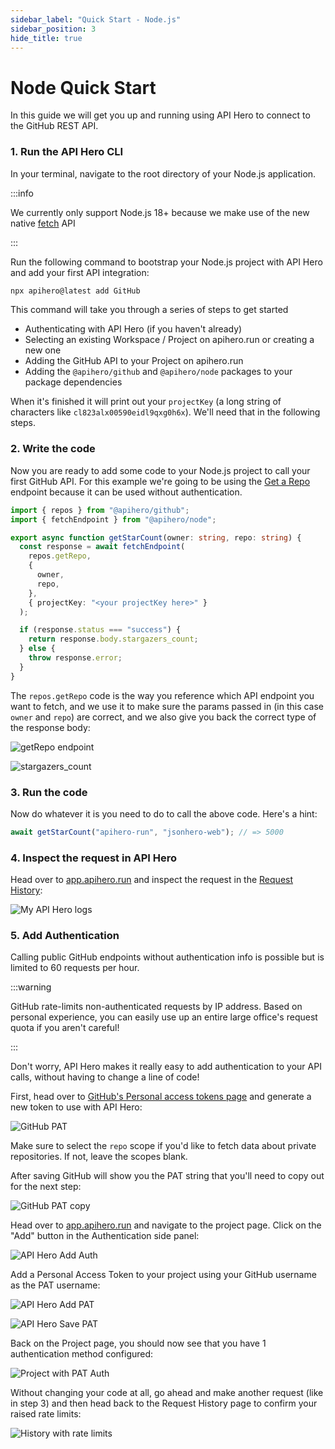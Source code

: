 ```yaml
---
sidebar_label: "Quick Start - Node.js"
sidebar_position: 3
hide_title: true
---
```


# Node Quick Start

In this guide we will get you up and running using API Hero to connect to the GitHub REST API.

### 1. Run the API Hero CLI

In your terminal, navigate to the root directory of your Node.js application.

:::info

We currently only support Node.js 18+ because we make use of the new native [fetch](https://nodejs.org/en/blog/announcements/v18-release-announce/#fetch-experimental) API

:::

Run the following command to bootstrap your Node.js project with API Hero and add your first API integration:

```zsh
npx apihero@latest add GitHub
```

This command will take you through a series of steps to get started

- Authenticating with API Hero (if you haven't already)
- Selecting an existing Workspace / Project on apihero.run or creating a new one
- Adding the GitHub API to your Project on apihero.run
- Adding the `@apihero/github` and `@apihero/node` packages to your package dependencies

When it's finished it will print out your `projectKey` (a long string of characters like `cl823alx00590eidl9qxg0h6x`). We'll need that in the following steps.

### 2. Write the code

Now you are ready to add some code to your Node.js project to call your first GitHub API. For this example we're going to be using the [Get a Repo](https://docs.github.com/en/rest/repos/repos#get-a-repository) endpoint because it can be used without authentication.

```ts
import { repos } from "@apihero/github";
import { fetchEndpoint } from "@apihero/node";

export async function getStarCount(owner: string, repo: string) {
  const response = await fetchEndpoint(
    repos.getRepo,
    {
      owner,
      repo,
    },
    { projectKey: "<your projectKey here>" }
  );

  if (response.status === "success") {
    return response.body.stargazers_count;
  } else {
    throw response.error;
  }
}
```

The `repos.getRepo` code is the way you reference which API endpoint you want to fetch, and we use it to make sure the params passed in (in this case `owner` and `repo`) are correct, and we also give you back the correct type of the response body:

![getRepo endpoint](/img/getRepo.png)

![stargazers_count](/img/stargazers_count.png)

### 3. Run the code

Now do whatever it is you need to do to call the above code. Here's a hint:

```ts
await getStarCount("apihero-run", "jsonhero-web"); // => 5000
```

### 4. Inspect the request in API Hero

Head over to [app.apihero.run](app.apihero.run) and inspect the request in the [Request History](/features/request-history):

![My API Hero logs](/img/nodeLogs.png)

### 5. Add Authentication

Calling public GitHub endpoints without authentication info is possible but is limited to 60 requests per hour.

:::warning

GitHub rate-limits non-authenticated requests by IP address. Based on personal experience, you can easily use up an entire large office's request quota if you aren't careful!

:::

Don't worry, API Hero makes it really easy to add authentication to your API calls, without having to change a line of code!

First, head over to [GitHub's Personal access tokens page](https://github.com/settings/tokens) and generate a new token to use with API Hero:

![GitHub PAT](/img/authentication/githubPAT.png)

Make sure to select the `repo` scope if you'd like to fetch data about private repositories. If not, leave the scopes blank.

After saving GitHub will show you the PAT string that you'll need to copy out for the next step:

![GitHub PAT copy](/img/authentication/githubPATcopy.png)

Head over to [app.apihero.run](app.apihero.run) and navigate to the project page. Click on the "Add" button in the Authentication side panel:

![API Hero Add Auth](/img/authentication/addAuth.png)

Add a Personal Access Token to your project using your GitHub username as the PAT username:

![API Hero Add PAT](/img/authentication/githubPATadd.png)

![API Hero Save PAT](/img/authentication/githubPATsave.png)

Back on the Project page, you should now see that you have 1 authentication method configured:

![Project with PAT Auth](/img/authentication/projectWithAuth.png)

Without changing your code at all, go ahead and make another request (like in step 3) and then head back to the Request History page to confirm your raised rate limits:

![History with rate limits](/img/authentication/historyWithRateLimits.png)
